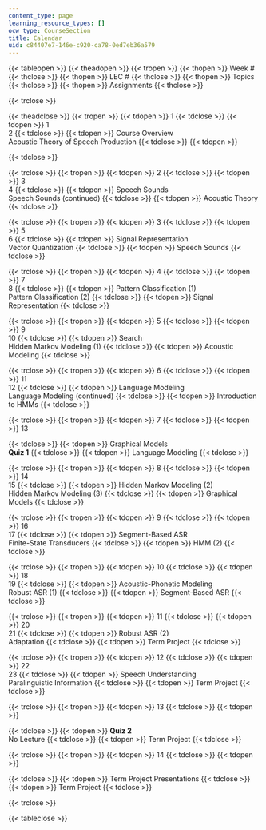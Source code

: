 ```yaml
---
content_type: page
learning_resource_types: []
ocw_type: CourseSection
title: Calendar
uid: c84407e7-146e-c920-ca78-0ed7eb36a579
---
```


{{< tableopen >}}
{{< theadopen >}}
{{< tropen >}}
{{< thopen >}}
Week #
{{< thclose >}}
{{< thopen >}}
LEC #
{{< thclose >}}
{{< thopen >}}
Topics
{{< thclose >}}
{{< thopen >}}
Assignments
{{< thclose >}}

{{< trclose >}}

{{< theadclose >}}
{{< tropen >}}
{{< tdopen >}}
1
{{< tdclose >}}
{{< tdopen >}}
1  
2
{{< tdclose >}}
{{< tdopen >}}
Course Overview  
Acoustic Theory of Speech Production
{{< tdclose >}}
{{< tdopen >}}

{{< tdclose >}}

{{< trclose >}}
{{< tropen >}}
{{< tdopen >}}
2
{{< tdclose >}}
{{< tdopen >}}
3  
4
{{< tdclose >}}
{{< tdopen >}}
Speech Sounds  
Speech Sounds (continued)
{{< tdclose >}}
{{< tdopen >}}
Acoustic Theory
{{< tdclose >}}

{{< trclose >}}
{{< tropen >}}
{{< tdopen >}}
3
{{< tdclose >}}
{{< tdopen >}}
5  
6
{{< tdclose >}}
{{< tdopen >}}
Signal Representation  
Vector Quantization
{{< tdclose >}}
{{< tdopen >}}
Speech Sounds
{{< tdclose >}}

{{< trclose >}}
{{< tropen >}}
{{< tdopen >}}
4
{{< tdclose >}}
{{< tdopen >}}
7  
8
{{< tdclose >}}
{{< tdopen >}}
Pattern Classification (1)  
Pattern Classification (2)
{{< tdclose >}}
{{< tdopen >}}
Signal Representation
{{< tdclose >}}

{{< trclose >}}
{{< tropen >}}
{{< tdopen >}}
5
{{< tdclose >}}
{{< tdopen >}}
9  
10
{{< tdclose >}}
{{< tdopen >}}
Search  
Hidden Markov Modeling (1)
{{< tdclose >}}
{{< tdopen >}}
Acoustic Modeling
{{< tdclose >}}

{{< trclose >}}
{{< tropen >}}
{{< tdopen >}}
6
{{< tdclose >}}
{{< tdopen >}}
11  
12
{{< tdclose >}}
{{< tdopen >}}
Language Modeling  
Language Modeling (continued)
{{< tdclose >}}
{{< tdopen >}}
Introduction to HMMs
{{< tdclose >}}

{{< trclose >}}
{{< tropen >}}
{{< tdopen >}}
7
{{< tdclose >}}
{{< tdopen >}}
13  
  

{{< tdclose >}}
{{< tdopen >}}
Graphical Models  
**Quiz 1**
{{< tdclose >}}
{{< tdopen >}}
Language Modeling
{{< tdclose >}}

{{< trclose >}}
{{< tropen >}}
{{< tdopen >}}
8
{{< tdclose >}}
{{< tdopen >}}
14  
15
{{< tdclose >}}
{{< tdopen >}}
Hidden Markov Modeling (2)  
Hidden Markov Modeling (3)
{{< tdclose >}}
{{< tdopen >}}
Graphical Models
{{< tdclose >}}

{{< trclose >}}
{{< tropen >}}
{{< tdopen >}}
9
{{< tdclose >}}
{{< tdopen >}}
16  
17
{{< tdclose >}}
{{< tdopen >}}
Segment-Based ASR  
Finite-State Transducers
{{< tdclose >}}
{{< tdopen >}}
HMM (2)
{{< tdclose >}}

{{< trclose >}}
{{< tropen >}}
{{< tdopen >}}
10
{{< tdclose >}}
{{< tdopen >}}
18  
19
{{< tdclose >}}
{{< tdopen >}}
Acoustic-Phonetic Modeling  
Robust ASR (1)
{{< tdclose >}}
{{< tdopen >}}
Segment-Based ASR
{{< tdclose >}}

{{< trclose >}}
{{< tropen >}}
{{< tdopen >}}
11
{{< tdclose >}}
{{< tdopen >}}
20  
21
{{< tdclose >}}
{{< tdopen >}}
Robust ASR (2)  
Adaptation
{{< tdclose >}}
{{< tdopen >}}
Term Project
{{< tdclose >}}

{{< trclose >}}
{{< tropen >}}
{{< tdopen >}}
12
{{< tdclose >}}
{{< tdopen >}}
22  
23
{{< tdclose >}}
{{< tdopen >}}
Speech Understanding  
Paralinguistic Information
{{< tdclose >}}
{{< tdopen >}}
Term Project
{{< tdclose >}}

{{< trclose >}}
{{< tropen >}}
{{< tdopen >}}
13
{{< tdclose >}}
{{< tdopen >}}

{{< tdclose >}}
{{< tdopen >}}
**Quiz 2**  
No Lecture
{{< tdclose >}}
{{< tdopen >}}
Term Project
{{< tdclose >}}

{{< trclose >}}
{{< tropen >}}
{{< tdopen >}}
14
{{< tdclose >}}
{{< tdopen >}}

{{< tdclose >}}
{{< tdopen >}}
Term Project Presentations
{{< tdclose >}}
{{< tdopen >}}
Term Project
{{< tdclose >}}

{{< trclose >}}

{{< tableclose >}}